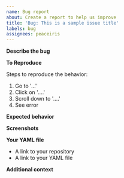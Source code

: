 ```yaml
---
name: Bug report
about: Create a report to help us improve
title: 'Bug: This is a sample issue title'
labels: bug
assignees: peaceiris
---
```


**Describe the bug**

<!-- A clear and concise description of what the bug is. -->

**To Reproduce**

Steps to reproduce the behavior:

1. Go to '...'
2. Click on '....'
3. Scroll down to '....'
4. See error

**Expected behavior**

<!-- A clear and concise description of what you expected to happen. -->

**Screenshots**

<!-- If applicable, add screenshots to help explain your problem. -->

**Your YAML file**

- A link to your repository
- A link to your YAML file

**Additional context**

<!-- Add any other context about the problem here. -->
